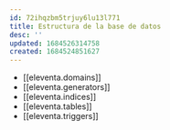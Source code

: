 ```yaml
---
id: 72ihqzbm5trjuy6lu13l771
title: Estructura de la base de datos
desc: ''
updated: 1684526314758
created: 1684524851627
---
```


* [[eleventa.domains]]
* [[eleventa.generators]]
* [[eleventa.indices]]
* [[eleventa.tables]]
* [[eleventa.triggers]]
